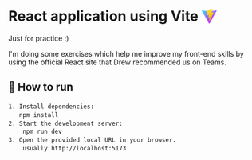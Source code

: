 # React application using Vite <img src='public\vite.svg' style="width:30px; height:auto; vertical-align: -15%;">
Just for practice :) <br>

I'm doing some exercises which help me improve my front-end skills by using the official React site that Drew recommended us on Teams.


## 🚀 How to run
```bash
1. Install dependencies:
   npm install
2. Start the development server:
    npm run dev
3. Open the provided local URL in your browser.
    usually http://localhost:5173
```